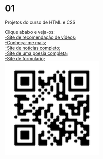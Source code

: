 # 01
Projetos do curso de HTML e CSS

Clique abaixo e veja-os:
<br>
<a href="https://marciojorgemelo.github.io/01/sitedevideos/index.html" target="_blank">-Site de recomendação de vídeos</a>;
<br>
<a href="https://marciojorgemelo.github.io/01/redes-sociais/index.html" target="_blank">-Conheça-me mais</a>;
<br>
<a href="https://marciojorgemelo.github.io/01/site-android/index.html" target="_blank">-Site de notícias completo</a>;
<br>
<a href="https://marciojorgemelo.github.io/01/cordel-moderno/index.html" target="_blank">-Site de uma poesia completa</a>;
<br>
<a href="https://marciojorgemelo.github.io/01/projeto-redes/pacote-d013/pacote-d013/index.html" target="_blank">-Site de formulario;</a>
<br>
<img src="frame.png" alt="QRcodedoportfólio"></img>


 
